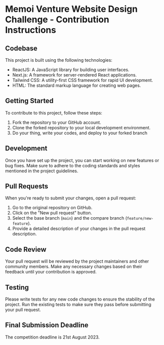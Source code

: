 # Memoi Venture Website Design Challenge - Contribution Instructions

## Codebase

This project is built using the following technologies:

- ReactJS: A JavaScript library for building user interfaces.
- Next.js: A framework for server-rendered React applications.
- Tailwind CSS: A utility-first CSS framework for rapid UI development.
- HTML: The standard markup language for creating web pages.

## Getting Started

To contribute to this project, follow these steps:

1. Fork the repository to your GitHub account.
2. Clone the forked repository to your local development environment.
3. Do your thing, write your codes, and deploy to your forked branch

## Development

Once you have set up the project, you can start working on new features or bug fixes. Make sure to adhere to the coding standards and styles mentioned in the project guidelines.

## Pull Requests

When you're ready to submit your changes, open a pull request:

1. Go to the original repository on GitHub.
2. Click on the "New pull request" button.
3. Select the base branch (`main`) and the compare branch (`feature/new-feature`).
4. Provide a detailed description of your changes in the pull request description.

## Code Review

Your pull request will be reviewed by the project maintainers and other community members. Make any necessary changes based on their feedback until your contribution is approved.

## Testing

Please write tests for any new code changes to ensure the stability of the project. Run the existing tests to make sure they pass before submitting your pull request.

## Final Submission Deadline

The competition deadline is 21st August 2023.

